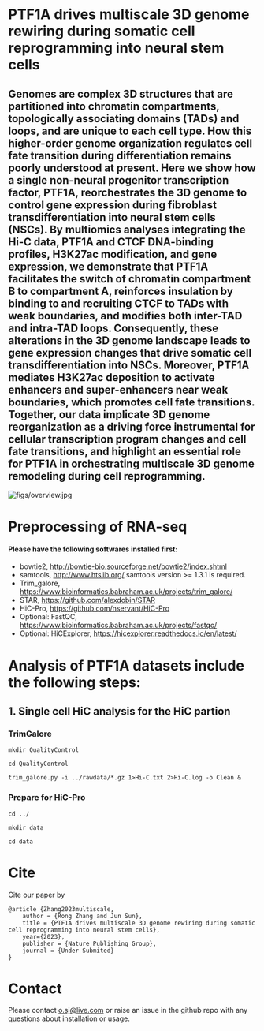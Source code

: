
# PTF1A drives multiscale 3D genome rewiring during somatic cell reprogramming into neural stem cells

Genomes are complex 3D structures that are partitioned into chromatin compartments, topologically associating domains (TADs) and loops, and are unique to each cell type. How this higher-order genome organization regulates cell fate transition during differentiation remains poorly understood at present. Here we show how a single non-neural progenitor transcription factor, PTF1A, reorchestrates the 3D genome to control gene expression during fibroblast transdifferentiation into neural stem cells (NSCs). By multiomics analyses integrating the Hi-C data, PTF1A and CTCF DNA-binding profiles, H3K27ac modification, and gene expression, we demonstrate that PTF1A facilitates the switch of chromatin compartment B to compartment A, reinforces insulation by binding to and recruiting CTCF to TADs with weak boundaries, and modifies both inter-TAD and intra-TAD loops. Consequently, these alterations in the 3D genome landscape leads to gene expression changes that drive somatic cell transdifferentiation into NSCs. Moreover, PTF1A mediates H3K27ac deposition to activate enhancers and super-enhancers near weak boundaries, which promotes cell fate transitions. Together, our data implicate 3D genome reorganization as a driving force instrumental for cellular transcription program changes and cell fate transitions, and highlight an essential role for PTF1A in orchestrating multiscale 3D genome remodeling during cell reprogramming.
--------------------------

![figs/overview.jpg](https://github.com/jsun9003/PTF1A_analysis/blob/main/figs/overview.png)

# Preprocessing of RNA-seq

#### Please have the following softwares installed first:
- bowtie2, http://bowtie-bio.sourceforge.net/bowtie2/index.shtml
- samtools, http://www.htslib.org/
   samtools version >= 1.3.1 is required.
- Trim_galore, https://www.bioinformatics.babraham.ac.uk/projects/trim_galore/
- STAR, https://github.com/alexdobin/STAR
- HiC-Pro, https://github.com/nservant/HiC-Pro
- Optional: FastQC, https://www.bioinformatics.babraham.ac.uk/projects/fastqc/
- Optional: HiCExplorer, https://hicexplorer.readthedocs.io/en/latest/



# Analysis of PTF1A datasets include the following steps:

## 1. Single cell HiC analysis for the HiC partion
### TrimGalore
`mkdir QualityControl`

`cd QualityControl`

`trim_galore.py -i ../rawdata/*.gz 1>Hi-C.txt 2>Hi-C.log -o Clean &`

### Prepare for HiC-Pro
`cd ../`

`mkdir data`

`cd data`

# Cite

Cite our paper by

```
@article {Zhang2023multiscale,
	author = {Rong Zhang and Jun Sun},
	title = {PTF1A drives multiscale 3D genome rewiring during somatic cell reprogramming into neural stem cells},
	year={2023},
	publisher = {Nature Publishing Group},
	journal = {Under Submited}
}
```



# Contact

Please contact o.sj@live.com or raise an issue in the github repo with any questions about installation or usage. 
